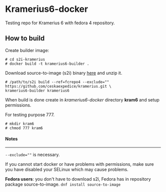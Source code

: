 # Kramerius6-docker

Testing repo for Kramerius 6 with fedora 4 repository.

## How to build

Create builder image: 

```
# cd s2i-kramerius
# docker build -t kramerius6-builder .
```
Download source-to-image (s2i) binary
[here](https://github.com/openshift/source-to-image/releases) and unzip it.

```
# /path/to/s2i build --ref=fcrepo4 --exclude="" https://github.com/ceskaexpedice/kramerius.git \ 
kramerius6-builder kramerius6
```
When build is done create in *kramerius6-docker* directory **kram6** and setup permissions.

For testing purpose 777.

```
# mkdir kram6
# chmod 777 kram6
```

#### Notes

---

` --exclude="" ` is necessary.

If you cannot start docker or have problems with permissions, make sure you have disabled your SELinux which may cause problems.

**Fedora users**: you don't have to download s2i, Fedora has in repository package source-to-image. ` dnf install source-to-image `
